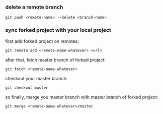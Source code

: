 ### delete a remote branch
`git push <remote-name> --delete <branch-name>`

### sync forked project with your local project
first add forked project on remotes:
```
git remote add <remote-name-whatever> <url>
```
after that, fetch master branch of forked project:
```
git fetch <remote-name-whatever>
```
checkout your master branch:
```
git checkout master
```
so finally, merge you master branch with master branch of forked project:
```
git merge <remote-name-whatever>/master
```
